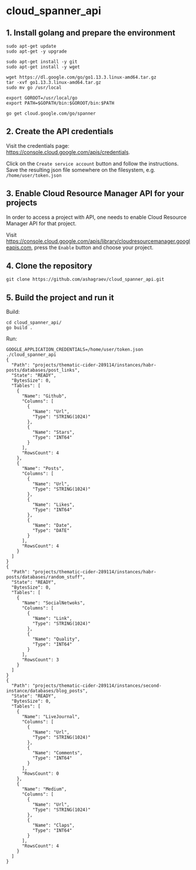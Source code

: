 # cloud_spanner_api



## 1. Install golang and prepare the environment

```
sudo apt-get update
sudo apt-get -y upgrade

sudo apt-get install -y git
sudo apt-get install -y wget

wget https://dl.google.com/go/go1.13.3.linux-amd64.tar.gz
tar -xvf go1.13.3.linux-amd64.tar.gz
sudo mv go /usr/local

export GOROOT=/usr/local/go
export PATH=$GOPATH/bin:$GOROOT/bin:$PATH

go get cloud.google.com/go/spanner
```

## 2. Create the API credentials

Visit the credentials page: https://console.cloud.google.com/apis/credentials.

Click on the ```Create service account``` button and follow the instructions.
Save the resulting json file somewhere on the filesystem, e.g. ```/home/user/token.json```

## 3. Enable Cloud Resource Manager API for your projects

In order to access a project with API, one needs to enable Cloud Resource Manager API for that project.

Visit https://console.cloud.google.com/apis/library/cloudresourcemanager.googleapis.com, press the ```Enable``` button and choose your project. 

## 4. Clone the repository

```
git clone https://github.com/ashagraev/cloud_spanner_api.git
```

## 5. Build the project and run it

Build:
```
cd cloud_spanner_api/
go build .
```

Run:
```
GOOGLE_APPLICATION_CREDENTIALS=/home/user/token.json ./cloud_spanner_api
{
  "Path": "projects/thematic-cider-289114/instances/habr-posts/databases/post_links",
  "State": "READY",
  "BytesSize": 0,
  "Tables": [
    {
      "Name": "Github",
      "Columns": [
        {
          "Name": "Url",
          "Type": "STRING(1024)"
        },
        {
          "Name": "Stars",
          "Type": "INT64"
        }
      ],
      "RowsCount": 4
    },
    {
      "Name": "Posts",
      "Columns": [
        {
          "Name": "Url",
          "Type": "STRING(1024)"
        },
        {
          "Name": "Likes",
          "Type": "INT64"
        },
        {
          "Name": "Date",
          "Type": "DATE"
        }
      ],
      "RowsCount": 4
    }
  ]
}
{
  "Path": "projects/thematic-cider-289114/instances/habr-posts/databases/random_stuff",
  "State": "READY",
  "BytesSize": 0,
  "Tables": [
    {
      "Name": "SocialNetwoks",
      "Columns": [
        {
          "Name": "Link",
          "Type": "STRING(1024)"
        },
        {
          "Name": "Quality",
          "Type": "INT64"
        }
      ],
      "RowsCount": 3
    }
  ]
}
{
  "Path": "projects/thematic-cider-289114/instances/second-instance/databases/blog_posts",
  "State": "READY",
  "BytesSize": 0,
  "Tables": [
    {
      "Name": "LiveJournal",
      "Columns": [
        {
          "Name": "Url",
          "Type": "STRING(1024)"
        },
        {
          "Name": "Comments",
          "Type": "INT64"
        }
      ],
      "RowsCount": 0
    },
    {
      "Name": "Medium",
      "Columns": [
        {
          "Name": "Url",
          "Type": "STRING(1024)"
        },
        {
          "Name": "Claps",
          "Type": "INT64"
        }
      ],
      "RowsCount": 4
    }
  ]
}
```
